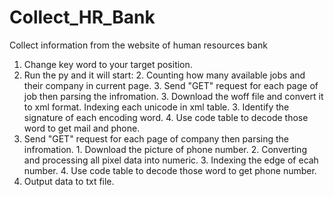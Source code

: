 # Collect_HR_Bank
Collect information from the website of human resources bank

1. Change key word to your target position.
1. Run the py and it will start:
     2. Counting how many available jobs and their company in current page.
             3. Send "GET" request for each page of job then parsing the infromation.
             3. Download the woff file and convert it to xml format.
            Indexing each unicode in xml table.
    3. Identify the signature of each encoding word.
    4. Use code table to decode those word to get mail and phone.
  3. Send "GET" request for each page of company then parsing the infromation.
    1. Download the picture of phone number.
    2. Converting and processing all pixel data into numeric.
    3. Indexing the edge of ecah number.
    4. Use code table to decode those word to get phone number.
  4. Output data to txt file.
